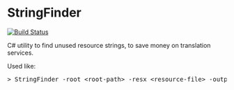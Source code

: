 # StringFinder

[![Build Status](https://travis-ci.org/eddysant/StringFinder.svg?branch=master)](https://travis-ci.org/eddysant/StringFinder)

C# utility to find unused resource strings, to save money on translation services.

Used like:

<pre>&gt; StringFinder -root &lt;root-path&gt; -resx &lt;resource-file&gt; -output &lt;output-file&gt;</pre>
